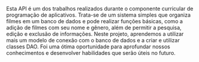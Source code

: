 Esta API é um dos trabalhos realizados durante o componente curricular de programação de aplicativos. Trata-se de um sistema simples que organiza filmes em um banco de dados e pode realizar funções básicas, como a adição de filmes com seu nome e gênero, além de permitir a pesquisa, edição e exclusão de informações.
Neste projeto, aprendemos a utilizar mais um modelo de conexão com o banco de dados e a criar e utilizar classes DAO. Foi uma ótima oportunidade para aprofundar nossos conhecimentos e desenvolver habilidades que serão úteis no futuro.
